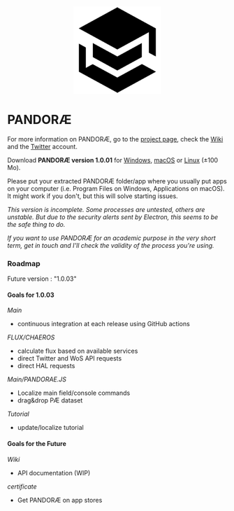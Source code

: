 <p align="center"><img src="./PANDORAE.png" width="200px" alt="PANDORAE Logo">


# PANDORÆ

For more information on PANDORÆ, go to the [project page](https://guillaume-levrier.github.io/PANDORAE/), check the [Wiki](https://github.com/Guillaume-Levrier/PANDORAE/wiki) and the [Twitter](https://mobile.twitter.com/PANDORAE_CORE)   account.

Download **PANDORÆ version 1.0.01** for [Windows](https://anthropos-ecosystems.com/pandorae/PANDORAE-win32-x64.zip), [macOS](https://anthropos-ecosystems.com/pandorae/PANDORAE-darwin-x64.zip) or [Linux](https://anthropos-ecosystems.com/pandorae/PANDORAE-linux-x64.zip) (±100 Mo).

Please put your extracted PANDORÆ folder/app where you usually put apps on your computer (i.e. Program Files on Windows, Applications on macOS). It might work if you don't, but this will solve starting issues.

*This version is incomplete. Some processes are untested, others are unstable. But due to the security alerts sent by Electron, this seems to be the safe thing to do.*

*If you want to use PANDORÆ for an academic purpose in the very short term, get in touch and I'll check the validity of the process you're using.*

### Roadmap
Future version : "1.0.03"

#### Goals for 1.0.03
*Main*
- continuous integration at each release using GitHub actions

*FLUX/CHAEROS*
- calculate flux based on available services
- direct Twitter and WoS API requests
- direct HAL requests 

*Main/PANDORAE.JS*
- Localize main field/console commands
- drag&drop PÆ dataset

*Tutorial*
- update/localize tutorial

#### Goals for the Future

*Wiki*
- API documentation (WIP)

*certificate*
- Get PANDORÆ on app stores
